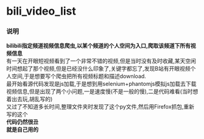 # bili_video_list
### 说明
**bilibili指定频道视频信息爬虫,以某个频道的个人空间为入口,爬取该频道下所有视频信息**<br>
有一天在开眼短视频看到了一个非常不错的视频,但是当时没有及时收藏,某天空闲时间想起了那个视频,但是已经没什么印象了,关键字都忘了,发现B站有开眼视频个人空间,于是想要写个爬虫把所有视频标题和描述download.<br>
最开始看源代码发现是js加载,于是想到用selenium+phantomjs模拟js加载去下载视频信息,但是出现了两个小问题,一是速度慢(不是一般的慢),二是代码难看(当时想着出去玩,胡乱写的)<br>
又过了不知道多长时间,整理文件夹时发现了这个py文件,然后用Firefox抓包,重新写的这个<br>
**代码仍然很丑**<br>
**就是自己用的**

